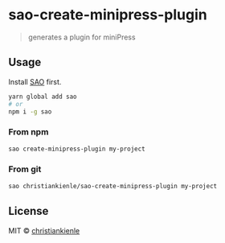 # sao-create-minipress-plugin

> generates a plugin for miniPress

## Usage

Install [SAO](https://github.com/saojs/sao) first.

```bash
yarn global add sao
# or
npm i -g sao
```

### From npm

```bash
sao create-minipress-plugin my-project
```

### From git

```bash
sao christiankienle/sao-create-minipress-plugin my-project
```

## License

MIT &copy; [christiankienle](github.com/christiankienle)

